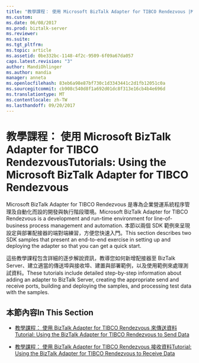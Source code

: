 ```yaml
---
title: "教學課程： 使用 Microsoft BizTalk Adapter for TIBCO Rendezvous |Microsoft 文件"
ms.custom: 
ms.date: 06/08/2017
ms.prod: biztalk-server
ms.reviewer: 
ms.suite: 
ms.tgt_pltfrm: 
ms.topic: article
ms.assetid: 0be332bc-1148-4f2c-9509-6f09a67da057
caps.latest.revision: "3"
author: MandiOhlinger
ms.author: mandia
manager: anneta
ms.openlocfilehash: 83eb6a98e87bf730c1d3343441c2d1fb12051c0a
ms.sourcegitcommit: cb908c540d8f1a692d01dc8f313e16cb4b4e696d
ms.translationtype: MT
ms.contentlocale: zh-TW
ms.lasthandoff: 09/20/2017
---
```

# <a name="tutorials-using-the-microsoft-biztalk-adapter-for-tibco-rendezvous"></a><span data-ttu-id="4edd5-102">教學課程： 使用 Microsoft BizTalk Adapter for TIBCO Rendezvous</span><span class="sxs-lookup"><span data-stu-id="4edd5-102">Tutorials: Using the Microsoft BizTalk Adapter for TIBCO Rendezvous</span></span>
<span data-ttu-id="4edd5-103">Microsoft BizTalk Adapter for TIBCO Rendezvous 是專為企業營運系統程序管理及自動化而設的開發與執行階段環境。</span><span class="sxs-lookup"><span data-stu-id="4edd5-103">Microsoft BizTalk Adapter for TIBCO Rendezvous is a development and run-time environment for line-of-business process management and automation.</span></span> <span data-ttu-id="4edd5-104">本節以兩個 SDK 範例來呈現設定與部署配接器的端對端練習，方便您快速入門。</span><span class="sxs-lookup"><span data-stu-id="4edd5-104">This section describes two SDK samples that present an end-to-end exercise in setting up and deploying the adapter so that you can get a quick start.</span></span>  
  
 <span data-ttu-id="4edd5-105">這些教學課程包含詳細的逐步解說資訊，教導您如何新增配接器至 BizTalk Server、建立適當的傳送埠與接收埠、建置與部署範例，以及使用範例來處理測試資料。</span><span class="sxs-lookup"><span data-stu-id="4edd5-105">These tutorials include detailed step-by-step information about adding an adapter to BizTalk Server, creating the appropriate send and receive ports, building and deploying the samples, and processing test data with the samples.</span></span>  
  
## <a name="in-this-section"></a><span data-ttu-id="4edd5-106">本節內容</span><span class="sxs-lookup"><span data-stu-id="4edd5-106">In This Section</span></span>  
  
-   [<span data-ttu-id="4edd5-107">教學課程： 使用 BizTalk Adapter for TIBCO Rendezvous 來傳送資料</span><span class="sxs-lookup"><span data-stu-id="4edd5-107">Tutorial: Using the BizTalk Adapter for TIBCO Rendezvous to Send Data</span></span>](../core/tutorial-using-the-biztalk-adapter-for-tibco-rendezvous-to-send-data.md)  
  
-   [<span data-ttu-id="4edd5-108">教學課程： 使用 BizTalk Adapter for TIBCO Rendezvous 接收資料</span><span class="sxs-lookup"><span data-stu-id="4edd5-108">Tutorial: Using the BizTalk Adapter for TIBCO Rendezvous to Receive Data</span></span>](../core/tutorial-using-the-biztalk-adapter-for-tibco-rendezvous-to-receive-data.md)